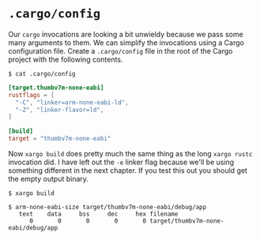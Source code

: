 # `.cargo/config`

Our `cargo` invocations are looking a bit unwieldy because we pass some many arguments to them. We
can simplify the invocations using a Cargo configuration file. Create a `.cargo/config` file in the
root of the Cargo project with the following contents.

``` console
$ cat .cargo/config
```

``` toml
[target.thumbv7m-none-eabi]
rustflags = [
  "-C", "linker=arm-none-eabi-ld",
  "-Z", "linker-flavor=ld",
]

[build]
target = "thumbv7m-none-eabi"
```

Now `xargo build` does pretty much the same thing as the long `xargo rustc` invocation did. I have
left out the `-e` linker flag because we'll be using something different in the next chapter. If you
test this out you should get the empty output binary.

``` console
$ xargo build

$ arm-none-eabi-size target/thumbv7m-none-eabi/debug/app
   text    data     bss     dec     hex filename
      0       0       0       0       0 target/thumbv7m-none-eabi/debug/app
```
